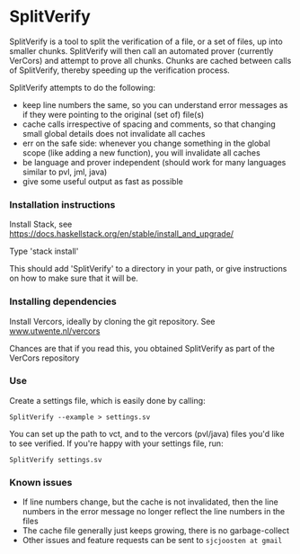 # SplitVerify

SplitVerify is a tool to split the verification of a file, or a set of files, up into smaller chunks. SplitVerify will then call an automated prover (currently VerCors) and attempt to prove all chunks. Chunks are cached between calls of SplitVerify, thereby speeding up the verification process.

SplitVerify attempts to do the following:

- keep line numbers the same, so you can understand error messages as if they were pointing to the original (set of) file(s)
- cache calls irrespective of spacing and comments, so that changing small global details does not invalidate all caches
- err on the safe side: whenever you change something in the global scope (like adding a new function), you will invalidate all caches
- be language and prover independent (should work for many languages similar to pvl, jml, java)
- give some useful output as fast as possible

### Installation instructions

Install Stack, see https://docs.haskellstack.org/en/stable/install_and_upgrade/

Type 'stack install'

This should add 'SplitVerify' to a directory in your path, or give instructions on how to make sure that it will be.

### Installing dependencies

Install Vercors, ideally by cloning the git repository. See www.utwente.nl/vercors

Chances are that if you read this, you obtained SplitVerify as part of the VerCors repository

### Use

Create a settings file, which is easily done by calling:

```
SplitVerify --example > settings.sv
```

You can set up the path to vct, and to the vercors (pvl/java) files you'd like to see verified. If you're happy with your settings file, run:

```
SplitVerify settings.sv
```

### Known issues

- If line numbers change, but the cache is not invalidated, then the line numbers in the error message no longer reflect the line numbers in the files
- The cache file generally just keeps growing, there is no garbage-collect
- Other issues and feature requests can be sent to ``sjcjoosten at gmail``
